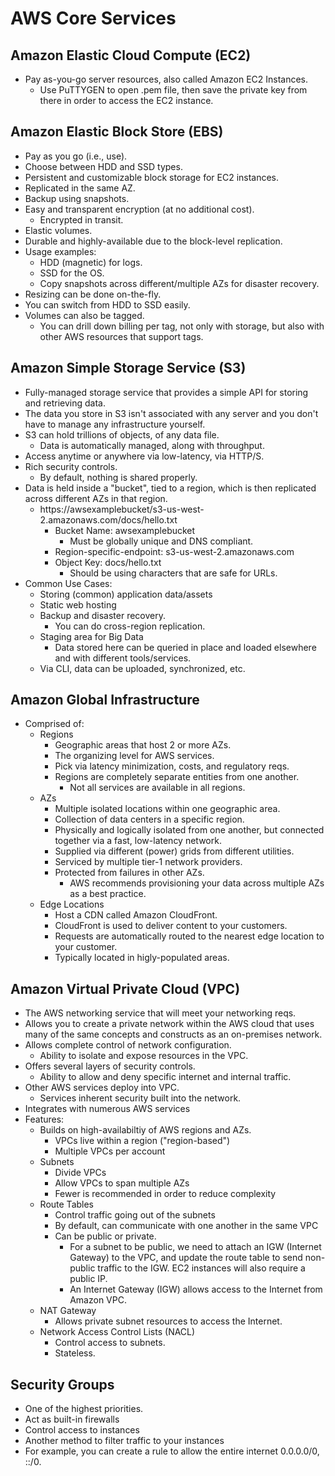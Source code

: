 # AWS Core Services

## Amazon Elastic Cloud Compute (EC2)
* Pay as-you-go server resources, also called Amazon EC2 Instances. 
  * Use PuTTYGEN to open .pem file, then save the private key from there 
    in order to access the EC2 instance.

## Amazon Elastic Block Store (EBS)
* Pay as you go (i.e., use).
* Choose between HDD and SSD types.
* Persistent and customizable block storage for EC2 instances.
* Replicated in the same AZ.
* Backup using snapshots.
* Easy and transparent encryption (at no additional cost).
  * Encrypted in transit.
* Elastic volumes.
* Durable and highly-available due to the block-level replication.
* Usage examples:
  * HDD (magnetic) for logs.
  * SSD for the OS.
  * Copy snapshots across different/multiple AZs for disaster recovery.
* Resizing can be done on-the-fly.
* You can switch from HDD to SSD easily.
* Volumes can also be tagged.
  * You can drill down billing per tag, not only with storage, but also 
    with other AWS resources that support tags.

## Amazon Simple Storage Service (S3)
* Fully-managed storage service that provides a simple API for storing
  and retrieving data.
* The data you store in S3 isn't associated with any server and you 
  don't have to manage any infrastructure yourself.
* S3 can hold trillions of objects, of any data file.
  * Data is automatically managed, along with throughput.
* Access anytime or anywhere via low-latency, via HTTP/S.
* Rich security controls.
  * By default, nothing is shared properly.
* Data is held inside a "bucket", tied to a region, which is then 
  replicated across different AZs in that region.
  * https://awsexamplebucket/s3-us-west-2.amazonaws.com/docs/hello.txt
    * Bucket Name: awsexamplebucket
      * Must be globally unique and DNS compliant.
    * Region-specific-endpoint: s3-us-west-2.amazonaws.com
    * Object Key: docs/hello.txt
      * Should be using characters that are safe for URLs.
* Common Use Cases:
  * Storing (common) application data/assets
  * Static web hosting
  * Backup and disaster recovery.
    * You can do cross-region replication.
  * Staging area for Big Data
    * Data stored here can be queried in place and loaded elsewhere and 
      with different tools/services.
  * Via CLI, data can be uploaded, synchronized, etc.

## Amazon Global Infrastructure
* Comprised of:
  * Regions
    * Geographic areas that host 2 or more AZs.
    * The organizing level for AWS services.
    * Pick via latency minimization, costs, and regulatory reqs.
    * Regions are completely separate entities from one another.
      * Not all services are available in all regions.
  * AZs
    * Multiple isolated locations within one geographic area.
    * Collection of data centers in a specific region.
    * Physically and logically isolated from one another, but connected 
      together via a fast, low-latency network.
    * Supplied via different (power) grids from different utilities.
    * Serviced by multiple tier-1 network providers.
    * Protected from failures in other AZs.
      * AWS recommends provisioning your data across multiple AZs as a
        best practice.
  * Edge Locations
    * Host a CDN called Amazon CloudFront.
    * CloudFront is used to deliver content to your customers.
    * Requests are automatically routed to the nearest edge location
      to your customer.
    * Typically located in higly-populated areas.

## Amazon Virtual Private Cloud (VPC)
* The AWS networking service that will meet your networking reqs.
* Allows you to create a private network within the AWS cloud that
    uses many of the same concepts and constructs as an on-premises
    network.
* Allows complete control of network configuration.
  * Ability to isolate and expose resources in the VPC.
* Offers several layers of security controls.
  * Ability to allow and deny specific internet and internal traffic.
* Other AWS services deploy into VPC.
  * Services inherent security built into the network.
* Integrates with numerous AWS services
* Features:
  * Builds on high-availabiltiy of AWS regions and AZs.
    * VPCs live within a region ("region-based")
    * Multiple VPCs per account
  * Subnets
    * Divide VPCs
    * Allow VPCs to span multiple AZs
    * Fewer is recommended in order to reduce complexity
  * Route Tables
    * Control traffic going out of the subnets
    * By default, can communicate with one another in the same VPC
    * Can be public or private.
      * For a subnet to be public, we need to attach an IGW (Internet
        Gateway) to the VPC, and update the route table to send non-
        public traffic to the IGW. EC2 instances will also require a
        public IP.
      * An Internet Gateway (IGW) allows access to the Internet from
        Amazon VPC.
  * NAT Gateway
    * Allows private subnet resources to access the Internet.
  * Network Access Control Lists (NACL)
    * Control access to subnets.
    * Stateless.

## Security Groups
* One of the highest priorities.
* Act as built-in firewalls
* Control access to instances
* Another method to filter traffic to your instances
* For example, you can create a rule to allow the entire internet
  0.0.0.0/0, ::/0.

